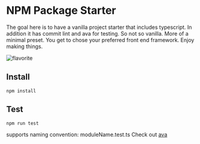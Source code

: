 # NPM Package Starter

The goal here is to have a vanilla project starter that includes typescript. In addition it has commit lint and ava for testing. So not so vanilla. More of a minimal preset. You get to chose your preferred front end framework. Enjoy making things.

![flavorite](https://raw.githubusercontent.com/patomation/vanilla-starter/master/public/favicon.ico)

## Install

```
npm install
```

## Test

```
npm run test
```

supports naming convention: moduleName.test.ts
Check out [ava](https://github.com/avajs/ava)

